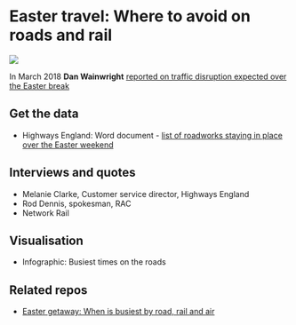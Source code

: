 # Easter travel: Where to avoid on roads and rail

![](https://ichef-1.bbci.co.uk/news/624/cpsprodpb/17F9F/production/_100570289_datapic-getawaytwix_birmingham-401cr-nc.png)

In March 2018 **Dan Wainwright** [reported on traffic disruption expected over the Easter break](http://www.bbc.co.uk/news/uk-england-43545358)

## Get the data

* Highways England: Word document - [list of roadworks staying in place over the Easter weekend](https://github.com/BBC-Data-Unit/easter-travel/blob/master/roadworksinplace.docx)

## Interviews and quotes

* Melanie Clarke, Customer service director, Highways England
* Rod Dennis, spokesman, RAC
* Network Rail

## Visualisation

* Infographic: Busiest times on the roads

## Related repos

* [Easter getaway: When is busiest by road, rail and air](https://github.com/bbc-data-unit/easter-getaway)
